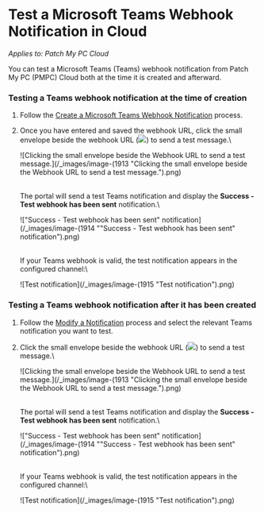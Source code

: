 # Test a Microsoft Teams Webhook Notification in Cloud

_Applies to: Patch My PC Cloud_

You can test a Microsoft Teams (Teams) webhook notification from Patch My PC (PMPC) Cloud both at the time it is created and afterward.

### Testing a Teams webhook notification at the time of creation

1. Follow the [Create a Microsoft Teams Webhook Notification](../create-a-microsoft-teams-webhook-notification-in-cloud.md) process.
2.  Once you have entered and saved the webhook URL, click the small envelope beside the webhook URL (![](/_images/image-(1900).png%3E)) to send a test message.\\

    ![Clicking the small envelope beside the Webhook URL to send a test message.](/_images/image-(1913 "Clicking the small envelope beside the Webhook URL to send a test message.").png)

    \
    The portal will send a test Teams notification and display the **Success - Test webhook has been sent** notification.\\

    !["Success - Test webhook has been sent" notification](/_images/image-(1914 "\"Success - Test webhook has been sent\" notification").png)

    \
    If your Teams webhook is valid, the test notification appears in the configured channel:\\

    ![Test notification](/_images/image-(1915 "Test notification").png)

### Testing a Teams webhook notification after it has been created

1. Follow the [Modify a Notification](../modify-a-cloud-notification.md) process and select the relevant Teams notification you want to test.
2.  Click the small envelope beside the webhook URL (![](/_images/image-(1900).png%3E)) to send a test message.\\

    ![Clicking the small envelope beside the Webhook URL to send a test message.](/_images/image-(1913 "Clicking the small envelope beside the Webhook URL to send a test message.").png)

    \
    The portal will send a test Teams notification and display the **Success - Test webhook has been sent** notification.\\

    !["Success - Test webhook has been sent" notification](/_images/image-(1914 "\"Success - Test webhook has been sent\" notification").png)

    \
    If your Teams webhook is valid, the test notification appears in the configured channel:\\

    ![Test notification](/_images/image-(1915 "Test notification").png)